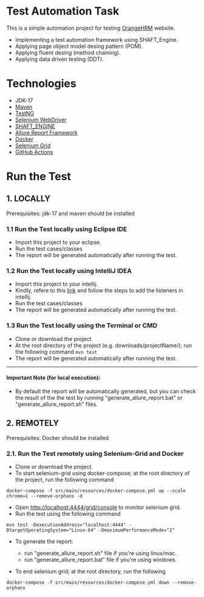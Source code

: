 # Test Automation Task

This is a simple automation project for testing [OrangeHRM](https://opensource-demo.orangehrmlive.com/) website.

*	Implementing a test automation framework using SHAFT_Engine.
*	Applying page object model desing pattern (POM).
*	Applying fluent desing (method chaining).
*	Applying data driven testing (DDT).

# Technologies

* JDK-17
* [Maven](https://maven.apache.org/)
* [TestNG](https://testng.org/)
* [Selenium WebDriver](https://www.selenium.dev/documentation/en/)
* [SHAFT_ENGINE](https://github.com/MohabMohie/SHAFT_ENGINE)
* [Allure Report Framework](https://docs.qameta.io/allure/)
* [Docker](https://docs.docker.com/)
* [Selenium Grid](https://www.selenium.dev/documentation/grid/)
* [GitHub Actions](https://docs.github.com/en/actions)

 


# Run the Test
## 1. LOCALLY
Prerequisites: jdk-17 and maven should be installed

### 1.1 Run the Test locally using Eclipse IDE

* Import this project to your eclipse.
* Run the test cases/classes
* The report will be generated automatically after running the test.

### 1.2 Run the Test locally using IntelliJ IDEA

* Import this project to your intellij.
* Kindly, refere to this [link](https://github.com/MohabMohie/using_SHAFT_ENGINE) and follow the steps to add the listeners in intellij.
* Run the test cases/classes
* The report will be generated automatically after running the test.

### 1.3 Run the Test locally using the Terminal or CMD

* Clone or download the project.
* At the root directory of the project (e.g. downloads/projectName/); run the following command ```mvn test```
* The report will be generated automatically after running the test.

------------------

#### Important Note (for local execution):
- By default the report will be automatically generated, but you can check the result of the the test by running "generate_allure_report.bat" or "generate_allure_report.sh" files.

## 2. REMOTELY
Prerequisites: Docker should be installed

### 2.1. Run the Test remotely using Selenium-Grid and Docker 
* Clone or download the project.
* To start selenium-grid using docker-compose; at the root directory of the project, run the following command <br />
```
docker-compose -f src/main/resources/docker-compose.yml up --scale chrome=1 --remove-orphans -d
```
* Open [http://localhost:4444/grid/console](http://localhost:4444/grid/console) to monitor selenium grid.
* Run the test using the following command <br />
```
mvn test -DexecutionAddress="localhost:4444" -DtargetOperatingSystem="Linux-64" -DmaximumPerformanceMode="2"
```
* To generate the report: <br />
  - run "generate_allure_report.sh" file if you're using linux/mac. <br />
  - run "generate_allure_report.bat" file if you're using windows.

* To end selenium grid; at the root directory, run the following
```
docker-compose -f src/main/resources/docker-compose.yml down --remove-orphans
```

